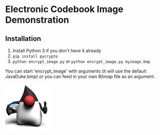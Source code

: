 # Electronic Codebook Image Demonstration

## Installation
1. Install Python 3 if you don't have it already
2. `pip install pycrypto`
3. `python encrypt_image.py` or `python encrypt_image.py myimage.bmp`

You can start 'encrypt_image' with arguments (it will use the default JavaDuke.bmp) or
you can feed in your own Bitmap file as an argument.

<img src='JavaDuke.bmp'>
